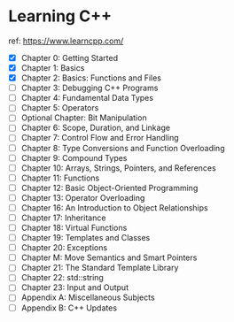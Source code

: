 # Learning C++

ref: https://www.learncpp.com/

- [X] Chapter 0: Getting Started
- [X] Chapter 1: Basics
- [X] Chapter 2: Basics: Functions and Files
- [ ] Chapter 3: Debugging C++ Programs
- [ ] Chapter 4: Fundamental Data Types
- [ ] Chapter 5: Operators
- [ ] Optional Chapter: Bit Manipulation
- [ ] Chapter 6: Scope, Duration, and Linkage
- [ ] Chapter 7: Control Flow and Error Handling
- [ ] Chapter 8: Type Conversions and Function Overloading
- [ ] Chapter 9: Compound Types
- [ ] Chapter 10: Arrays, Strings, Pointers, and References
- [ ] Chapter 11: Functions
- [ ] Chapter 12: Basic Object-Oriented Programming
- [ ] Chapter 13: Operator Overloading
- [ ] Chapter 16: An Introduction to Object Relationships
- [ ] Chapter 17: Inheritance
- [ ] Chapter 18: Virtual Functions
- [ ] Chapter 19: Templates and Classes
- [ ] Chapter 20: Exceptions
- [ ] Chapter M: Move Semantics and Smart Pointers
- [ ] Chapter 21: The Standard Template Library
- [ ] Chapter 22: std::string
- [ ] Chapter 23: Input and Output
- [ ] Appendix A: Miscellaneous Subjects
- [ ] Appendix B: C++ Updates